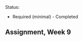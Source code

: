 Status:
- Required (minimal) - Completed

Assignment, Week 9
----------------------------------------
